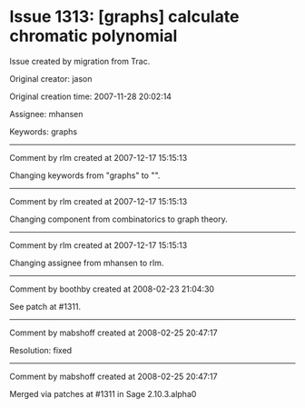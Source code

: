 # Issue 1313: [graphs] calculate chromatic polynomial

Issue created by migration from Trac.

Original creator: jason

Original creation time: 2007-11-28 20:02:14

Assignee: mhansen

Keywords: graphs




---

Comment by rlm created at 2007-12-17 15:15:13

Changing keywords from "graphs" to "".


---

Comment by rlm created at 2007-12-17 15:15:13

Changing component from combinatorics to graph theory.


---

Comment by rlm created at 2007-12-17 15:15:13

Changing assignee from mhansen to rlm.


---

Comment by boothby created at 2008-02-23 21:04:30

See patch at #1311.


---

Comment by mabshoff created at 2008-02-25 20:47:17

Resolution: fixed


---

Comment by mabshoff created at 2008-02-25 20:47:17

Merged via patches at #1311 in Sage 2.10.3.alpha0
